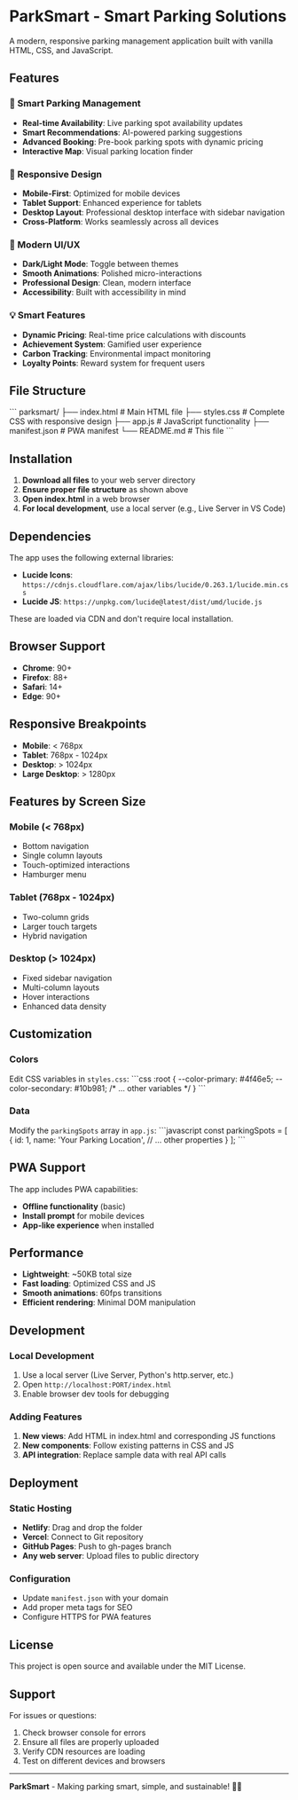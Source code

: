 # ParkSmart - Smart Parking Solutions

A modern, responsive parking management application built with vanilla HTML, CSS, and JavaScript.

## Features

### 🚗 Smart Parking Management
- **Real-time Availability**: Live parking spot availability updates
- **Smart Recommendations**: AI-powered parking suggestions
- **Advanced Booking**: Pre-book parking spots with dynamic pricing
- **Interactive Map**: Visual parking location finder

### 📱 Responsive Design
- **Mobile-First**: Optimized for mobile devices
- **Tablet Support**: Enhanced experience for tablets
- **Desktop Layout**: Professional desktop interface with sidebar navigation
- **Cross-Platform**: Works seamlessly across all devices

### 🎨 Modern UI/UX
- **Dark/Light Mode**: Toggle between themes
- **Smooth Animations**: Polished micro-interactions
- **Professional Design**: Clean, modern interface
- **Accessibility**: Built with accessibility in mind

### 💡 Smart Features
- **Dynamic Pricing**: Real-time price calculations with discounts
- **Achievement System**: Gamified user experience
- **Carbon Tracking**: Environmental impact monitoring
- **Loyalty Points**: Reward system for frequent users

## File Structure

\`\`\`
parksmart/
├── index.html          # Main HTML file
├── styles.css          # Complete CSS with responsive design
├── app.js             # JavaScript functionality
├── manifest.json      # PWA manifest
└── README.md          # This file
\`\`\`

## Installation

1. **Download all files** to your web server directory
2. **Ensure proper file structure** as shown above
3. **Open index.html** in a web browser
4. **For local development**, use a local server (e.g., Live Server in VS Code)

## Dependencies

The app uses the following external libraries:

- **Lucide Icons**: `https://cdnjs.cloudflare.com/ajax/libs/lucide/0.263.1/lucide.min.css`
- **Lucide JS**: `https://unpkg.com/lucide@latest/dist/umd/lucide.js`

These are loaded via CDN and don't require local installation.

## Browser Support

- **Chrome**: 90+
- **Firefox**: 88+
- **Safari**: 14+
- **Edge**: 90+

## Responsive Breakpoints

- **Mobile**: < 768px
- **Tablet**: 768px - 1024px
- **Desktop**: > 1024px
- **Large Desktop**: > 1280px

## Features by Screen Size

### Mobile (< 768px)
- Bottom navigation
- Single column layouts
- Touch-optimized interactions
- Hamburger menu

### Tablet (768px - 1024px)
- Two-column grids
- Larger touch targets
- Hybrid navigation

### Desktop (> 1024px)
- Fixed sidebar navigation
- Multi-column layouts
- Hover interactions
- Enhanced data density

## Customization

### Colors
Edit CSS variables in `styles.css`:
\`\`\`css
:root {
  --color-primary: #4f46e5;
  --color-secondary: #10b981;
  /* ... other variables */
}
\`\`\`

### Data
Modify the `parkingSpots` array in `app.js`:
\`\`\`javascript
const parkingSpots = [
  {
    id: 1,
    name: 'Your Parking Location',
    // ... other properties
  }
];
\`\`\`

## PWA Support

The app includes PWA capabilities:
- **Offline functionality** (basic)
- **Install prompt** for mobile devices
- **App-like experience** when installed

## Performance

- **Lightweight**: ~50KB total size
- **Fast loading**: Optimized CSS and JS
- **Smooth animations**: 60fps transitions
- **Efficient rendering**: Minimal DOM manipulation

## Development

### Local Development
1. Use a local server (Live Server, Python's http.server, etc.)
2. Open `http://localhost:PORT/index.html`
3. Enable browser dev tools for debugging

### Adding Features
1. **New views**: Add HTML in index.html and corresponding JS functions
2. **New components**: Follow existing patterns in CSS and JS
3. **API integration**: Replace sample data with real API calls

## Deployment

### Static Hosting
- **Netlify**: Drag and drop the folder
- **Vercel**: Connect to Git repository
- **GitHub Pages**: Push to gh-pages branch
- **Any web server**: Upload files to public directory

### Configuration
- Update `manifest.json` with your domain
- Add proper meta tags for SEO
- Configure HTTPS for PWA features

## License

This project is open source and available under the MIT License.

## Support

For issues or questions:
1. Check browser console for errors
2. Ensure all files are properly uploaded
3. Verify CDN resources are loading
4. Test on different devices and browsers

---

**ParkSmart** - Making parking smart, simple, and sustainable! 🚗✨
